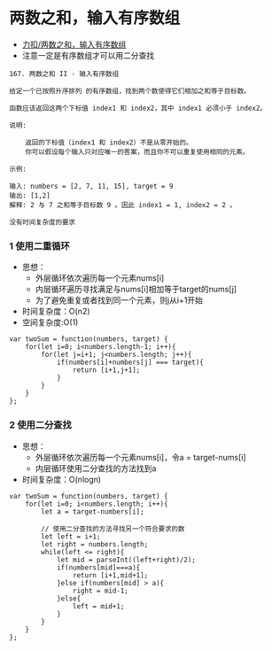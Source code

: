 # 两数之和，输入有序数组
- [力扣/两数之和，输入有序数组](https://leetcode-cn.com/problems/two-sum/)
- 注意一定是有序数组才可以用二分查找
```
167. 两数之和 II - 输入有序数组

给定一个已按照升序排列 的有序数组，找到两个数使得它们相加之和等于目标数。

函数应该返回这两个下标值 index1 和 index2，其中 index1 必须小于 index2。

说明:

    返回的下标值（index1 和 index2）不是从零开始的。
    你可以假设每个输入只对应唯一的答案，而且你不可以重复使用相同的元素。

示例:

输入: numbers = [2, 7, 11, 15], target = 9
输出: [1,2]
解释: 2 与 7 之和等于目标数 9 。因此 index1 = 1, index2 = 2 。

没有时间复杂度的要求
```

### 1 使用二重循环
- 思想：
    - 外层循环依次遍历每一个元素nums[i]
    - 内层循环遍历寻找满足与nums[i]相加等于target的nums[j]
    - 为了避免重复或者找到同一个元素，则j从i+1开始
- 时间复杂度：O(n2)
- 空间复杂度:O(1)
```
var twoSum = function(numbers, target) {
    for(let i=0; i<numbers.length-1; i++){
        for(let j=i+1; j<numbers.length; j++){
            if(numbers[i]+numbers[j] === target){
                return [i+1,j+1];
            }
        }
    }
};
```

### 2 使用二分查找
- 思想：
    - 外层循环依次遍历每一个元素nums[i]，令a = target-nums[i]
    - 内层循环使用二分查找的方法找到a
- 时间复杂度：O(nlogn)

```
var twoSum = function(numbers, target) {
    for(let i=0; i<numbers.length; i++){
        let a = target-numbers[i];

        // 使用二分查找的方法寻找另一个符合要求的数
        let left = i+1;
        let right = numbers.length;
        while(left <= right){
            let mid = parseInt((left+right)/2);
            if(numbers[mid]===a){
                return [i+1,mid+1];
            }else if(numbers[mid] > a){
                right = mid-1;
            }else{
                left = mid+1;
            }
        }
    }
};
```
